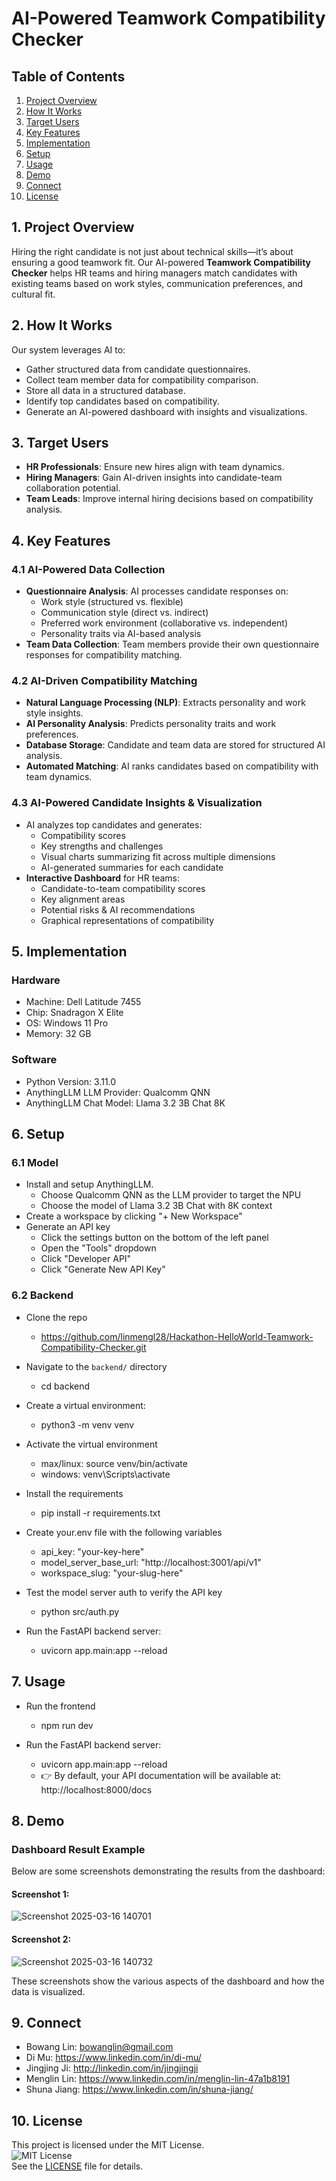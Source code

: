 # AI-Powered Teamwork Compatibility Checker
## Table of Contents

1. [Project Overview](#1-project-overview)
2. [How It Works](#2-how-it-works)
3. [Target Users](#3-target-users)
4. [Key Features](#4-key-features)
5. [Implementation](#5-implementation)
6. [Setup](#6-setup)
7. [Usage](#7-usage)
8. [Demo](#8-demo)
9. [Connect](#8-connect)
10. [License](#9-license)

## 1. Project Overview
Hiring the right candidate is not just about technical skills—it’s about ensuring a good teamwork fit. Our AI-powered **Teamwork Compatibility Checker** helps HR teams and hiring managers match candidates with existing teams based on work styles, communication preferences, and cultural fit.

## 2. How It Works
Our system leverages AI to:
- Gather structured data from candidate questionnaires.
- Collect team member data for compatibility comparison.
- Store all data in a structured database.
- Identify top candidates based on compatibility.
- Generate an AI-powered dashboard with insights and visualizations.

## 3. Target Users
- **HR Professionals**: Ensure new hires align with team dynamics.
- **Hiring Managers**: Gain AI-driven insights into candidate-team collaboration potential.
- **Team Leads**: Improve internal hiring decisions based on compatibility analysis.

## 4. Key Features
### 4.1 AI-Powered Data Collection
- **Questionnaire Analysis**: AI processes candidate responses on:
  - Work style (structured vs. flexible)
  - Communication style (direct vs. indirect)
  - Preferred work environment (collaborative vs. independent)
  - Personality traits via AI-based analysis
- **Team Data Collection**: Team members provide their own questionnaire responses for compatibility matching.

### 4.2 AI-Driven Compatibility Matching
- **Natural Language Processing (NLP)**: Extracts personality and work style insights.
- **AI Personality Analysis**: Predicts personality traits and work preferences.
- **Database Storage**: Candidate and team data are stored for structured AI analysis.
- **Automated Matching**: AI ranks candidates based on compatibility with team dynamics.

### 4.3 AI-Powered Candidate Insights & Visualization
- AI analyzes top candidates and generates:
  - Compatibility scores
  - Key strengths and challenges
  - Visual charts summarizing fit across multiple dimensions
  - AI-generated summaries for each candidate
- **Interactive Dashboard** for HR teams:
  - Candidate-to-team compatibility scores
  - Key alignment areas
  - Potential risks & AI recommendations
  - Graphical representations of compatibility

## 5. Implementation
### Hardware
- Machine: Dell Latitude 7455
- Chip: Snadragon X Elite
- OS: Windows 11 Pro
- Memory: 32 GB

### Software
- Python Version: 3.11.0
- AnythingLLM LLM Provider: Qualcomm QNN
- AnythingLLM Chat Model: Llama 3.2 3B Chat 8K

## 6. Setup
### 6.1 Model
- Install and setup AnythingLLM.
  - Choose Qualcomm QNN as the LLM provider to target the NPU
  - Choose the model of Llama 3.2 3B Chat with 8K context
- Create a workspace by clicking "+ New Workspace"
- Generate an API key
  - Click the settings button on the bottom of the left panel
  - Open the "Tools" dropdown
  - Click "Developer API"
  - Click "Generate New API Key"

### 6.2 Backend
- Clone the repo
  - https://github.com/linmengl28/Hackathon-HelloWorld-Teamwork-Compatibility-Checker.git

- Navigate to the `backend/` directory 
  - cd backend
    
- Create a virtual environment:
  - python3 -m venv venv

- Activate the virtual environment
  - max/linux: source venv/bin/activate
  - windows: venv\Scripts\activate
    
- Install the requirements
  - pip install -r requirements.txt

- Create your.env file with the following variables
  - api_key: "your-key-here"
  - model_server_base_url: "http://localhost:3001/api/v1"
  - workspace_slug: "your-slug-here"

- Test the model server auth to verify the API key
  - python src/auth.py

- Run the FastAPI backend server:
  - uvicorn app.main:app --reload

## 7. Usage
- Run the frontend
  - npm run dev

- Run the FastAPI backend server: 
  - uvicorn app.main:app --reload
  - 👉 By default, your API documentation will be available at:
        http://localhost:8000/docs
## 8. Demo

### Dashboard Result Example

Below are some screenshots demonstrating the results from the dashboard:

#### Screenshot 1:
![Screenshot 2025-03-16 140701](https://github.com/user-attachments/assets/267609a4-0c32-45e2-9508-934f9633504c)

#### Screenshot 2:
![Screenshot 2025-03-16 140732](https://github.com/user-attachments/assets/ac4306d2-d5df-43e6-a579-4384e6a8abad)

These screenshots show the various aspects of the dashboard and how the data is visualized.

## 9. Connect
- Bowang Lin: ​​bowanglin@gmail.com
- Di Mu: https://www.linkedin.com/in/di-mu/
- Jingjing Ji: http://linkedin.com/in/jingjingji
- Menglin Lin: https://www.linkedin.com/in/menglin-lin-47a1b8191
- Shuna Jiang: https://www.linkedin.com/in/shuna-jiang/

## 10. License
This project is licensed under the MIT License.  
![MIT License](https://img.shields.io/badge/license-MIT-blue.svg)  
See the [LICENSE](LICENSE) file for details.






